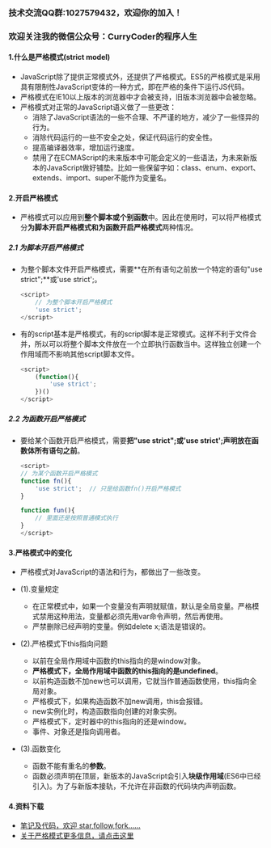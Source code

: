 ### 技术交流QQ群:1027579432，欢迎你的加入！
### 欢迎关注我的微信公众号：CurryCoder的程序人生

#### 1.什么是严格模式(strict model)
- JavaScript除了提供正常模式外，还提供了严格模式。ES5的严格模式是采用具有限制性JavaScript变体的一种方式，即在严格的条件下运行JS代码。
- 严格模式在IE10以上版本的浏览器中才会被支持，旧版本浏览器中会被忽略。
- 严格模式对正常的JavaScript语义做了一些更改：
    - 消除了JavaScript语法的一些不合理、不严谨的地方，减少了一些怪异的行为。
    - 消除代码运行的一些不安全之处，保证代码运行的安全性。
    - 提高编译器效率，增加运行速度。
    - 禁用了在ECMAScript的未来版本中可能会定义的一些语法，为未来新版本的JavaScript做好铺垫。比如一些保留字如：class、enum、export、extends、import、super不能作为变量名。

#### 2.开启严格模式
- 严格模式可以应用到**整个脚本或个别函数**中。因此在使用时，可以将严格模式分**为脚本开启严格模式和为函数开启严格模式**两种情况。

##### 2.1 为脚本开启严格模式
- 为整个脚本文件开启严格模式，需要**在所有语句之前放一个特定的语句"use strict";**或'use strict';。
    ```javascript
    <script>
        // 为整个脚本开启严格模式
        'use strict';
    </script>
    ```
- 有的script基本是严格模式，有的script脚本是正常模式。这样不利于文件合并，所以可以将整个脚本文件放在一个立即执行函数当中。这样独立创建一个作用域而不影响其他script脚本文件。
    ```javascript
    <script>
        (function(){
            'use strict';
        })()
    </script>
    ```

##### 2.2 为函数开启严格模式
- 要给某个函数开启严格模式，需要**把"use strict";或'use strict';声明放在函数体所有语句之前**。
    ```javascript
    <script>
    // 为某个函数开启严格模式
    function fn(){
        'use strict';  // 只是给函数fn()开启严格模式
    }

    function fun(){
        // 里面还是按照普通模式执行
    }
    </script>
    ```

#### 3.严格模式中的变化
- 严格模式对JavaScript的语法和行为，都做出了一些改变。
- (1).变量规定
    - 在正常模式中，如果一个变量没有声明就赋值，默认是全局变量。严格模式禁用这种用法，变量都必须先用var命令声明，然后再使用。
    - 严禁删除已经声明的变量。例如delete x;语法是错误的。

- (2).严格模式下this指向问题
    - 以前在全局作用域中函数的this指向的是window对象。
    - **严格模式下，全局作用域中函数的this指向的是undefined**。
    - 以前构造函数不加new也可以调用，它就当作普通函数使用，this指向全局对象。
    - 严格模式下，如果构造函数不加new调用，this会报错。
    - new实例化时，构造函数指向创建的对象实例。    
    - 严格模式下，定时器中的this指向的还是window。
    - 事件、对象还是指向调用者。
- (3).函数变化
    - 函数不能有重名的**参数**。
    - 函数必须声明在顶层，新版本的JavaScript会引入**块级作用域**(ES6中已经引入)。为了与新版本接轨，不允许在非函数的代码块内声明函数。

#### 4.资料下载
- [笔记及代码，欢迎 star,follow,fork......](https://github.com/cdlwhm1217096231/HTML_CSS_JavaScript/tree/master/JavaScript)
- [关于严格模式更多信息，请点击这里](https://developer.mozilla.org/zh-CN/docs/Glossary/strict_mode)